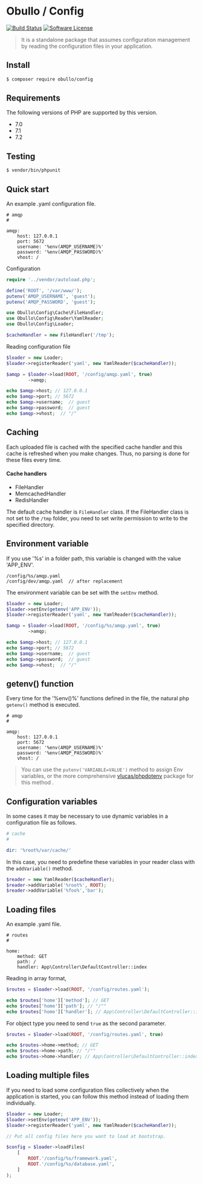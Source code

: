 
# Obullo / Config

[![Build Status](https://travis-ci.org/obullo/Config.svg?branch=master)](https://travis-ci.org/obullo/Config)
[![Software License](https://img.shields.io/badge/license-MIT-brightgreen.svg)](LICENSE.md)

> It is a standalone package that assumes configuration management by reading the configuration files in your application.


## Install

``` bash
$ composer require obullo/config
```

## Requirements

The following versions of PHP are supported by this version.

* 7.0
* 7.1
* 7.2

## Testing

``` bash
$ vendor/bin/phpunit
```

## Quick start

An example .yaml configuration file.

```
# amqp
# 

amqp:
    host: 127.0.0.1
    port: 5672
    username: '%env(AMQP_USERNAME)%'
    password: '%env(AMQP_PASSWORD)%'
    vhost: /
```

Configuration

```php
require '../vendor/autoload.php';

define('ROOT', '/var/www/');
putenv('AMQP_USERNAME', 'guest');
putenv('AMQP_PASSWORD', 'guest');

use Obullo\Config\Cache\FileHandler;
use Obullo\Config\Reader\YamlReader;
use Obullo\Config\Loader;

$cacheHandler = new FileHandler('/tmp');
```

Reading configuration file

```php
$loader = new Loader;
$loader->registerReader('yaml', new YamlReader($cacheHandler));

$amqp = $loader->load(ROOT, '/config/amqp.yaml', true)
        ->amqp;

echo $amqp->host; // 127.0.0.1
echo $amqp->port; // 5672
echo $amqp->username;  // guest
echo $amqp->password;  // guest
echo $amqp->vhost;  // "/"
```

## Caching

Each uploaded file is cached with the specified cache handler and this cache is refreshed when you make changes. Thus, no parsing is done for these files every time.

#### Cache handlers

* FileHandler
* MemcachedHandler
* RedisHandler

The default cache handler is `FileHandler` class. If the FileHandler class is not set to the `/tmp` folder, you need to set write permission to write to the specified directory.

## Environment variable

If you use '%s' in a  folder path, this variable is changed with the value 'APP_ENV'.

```
/config/%s/amqp.yaml
/config/dev/amqp.yaml  // after replacement
```

The environment variable can be set with the `setEnv` method.

```php
$loader = new Loader;
$loader->setEnv(getenv('APP_ENV'));
$loader->registerReader('yaml', new YamlReader($cacheHandler));

$amqp = $loader->load(ROOT, '/config/%s/amqp.yaml', true)
        ->amqp;

echo $amqp->host; // 127.0.0.1
echo $amqp->port; // 5672
echo $amqp->username;  // guest
echo $amqp->password;  // guest
echo $amqp->vhost;  // "/"
```

## getenv() function

Every time for the '%env()%' functions defined in the file, the natural php `getenv()` method is executed.

```
# amqp
# 

amqp:
    host: 127.0.0.1
    port: 5672
    username: '%env(AMQP_USERNAME)%'
    password: '%env(AMQP_PASSWORD)%'
    vhost: /
```

> You can use the `putenv('VARIABLE=VALUE')` method to assign Env variables, or the more comprehensive <a href="https://packagist.org/packages/vlucas/phpdotenv">vlucas/phpdotenv</a> package for this method .

## Configuration variables

In some cases it may be necessary to use dynamic variables in a configuration file as follows.

```php
# cache
# 

dir: '%root%/var/cache/'
```

In this case, you need to predefine these variables in your reader class with the `addVariable()` method.


```php
$reader = new YamlReader($cacheHandler);
$reader->addVariable('%root%', ROOT);
$reader->addVariable('%foo%','bar');
```

## Loading files

An example .yaml file.

```
# routes
#

home:
    method: GET
    path: /
    handler: App\Controller\DefaultController::index
```

Reading in array format,

```php
$routes = $loader->load(ROOT, '/config/routes.yaml');

echo $routes['home']['method']; // GET
echo $routes['home']['path']; // "/""
echo $routes['home']['handler']; // App\Controller\DefaultController::index
```

For object type you need to send `true` as the second parameter.

```php
$routes = $loader->load(ROOT, '/config/routes.yaml', true)

echo $routes->home->method; // GET
echo $routes->home->path; // "/""
echo $routes->home->handler; // App\Controller\DefaultController::index
```

## Loading multiple files 

If you need to load some configuration files collectively when the application is started, you can follow this method instead of loading them individually.

```php
$loader = new Loader;
$loader->setEnv(getenv('APP_ENV'));
$loader->registerReader('yaml', new YamlReader($cacheHandler));

// Put all config files here you want to load at bootstrap.

$config = $loader->loadFiles(
    [
        ROOT.'/config/%s/framework.yaml',
        ROOT.'/config/%s/database.yaml',
    ]
);
```